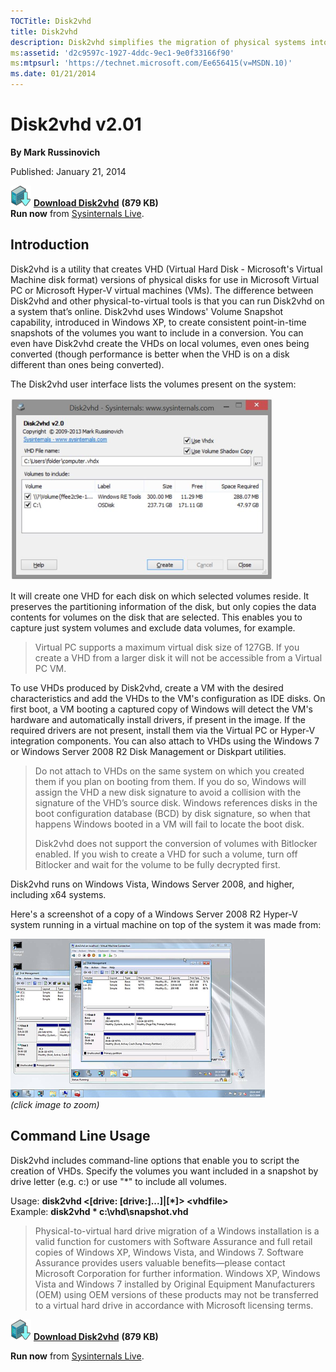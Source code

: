 ```yaml
--- 
TOCTitle: Disk2vhd
title: Disk2vhd
description: Disk2vhd simplifies the migration of physical systems into virtual machines.
ms:assetid: 'd2c9597c-1927-4ddc-9ec1-9e0f33166f90'
ms:mtpsurl: 'https://technet.microsoft.com/Ee656415(v=MSDN.10)'
ms.date: 01/21/2014
---
```


# Disk2vhd v2.01

**By Mark Russinovich**

Published: January 21, 2014

[![Download](media/shared/Download_sm.png)](https://download.sysinternals.com/files/Disk2vhd.zip) [**Download Disk2vhd**](https://download.sysinternals.com/files/Disk2vhd.zip) **(879 KB)**  
**Run now** from [Sysinternals Live](https://live.sysinternals.com/disk2vhd.exe).

## Introduction

Disk2vhd is a utility that creates VHD (Virtual Hard Disk - Microsoft's
Virtual Machine disk format) versions of physical disks for use in
Microsoft Virtual PC or Microsoft Hyper-V virtual machines (VMs). The
difference between Disk2vhd and other physical-to-virtual tools is that
you can run Disk2vhd on a system that’s online. Disk2vhd uses Windows'
Volume Snapshot capability, introduced in Windows XP, to create
consistent point-in-time snapshots of the volumes you want to include in
a conversion. You can even have Disk2vhd create the VHDs on local
volumes, even ones being converted (though performance is better when
the VHD is on a disk different than ones being converted).

The Disk2vhd user interface lists the volumes present on the system:

![Disk2vhd](media/disk2vhd/20131218_Disk2vhd_v2.0.png)

It will create one VHD for each disk on which selected volumes reside.
It preserves the partitioning information of the disk, but only copies
the data contents for volumes on the disk that are selected. This
enables you to capture just system volumes and exclude data volumes, for
example.

> Virtual PC supports a maximum virtual disk size of 127GB. If
> you create a VHD from a larger disk it will not be accessible from a
> Virtual PC VM.

To use VHDs produced by Disk2vhd, create a VM with the desired
characteristics and add the VHDs to the VM's configuration as IDE disks.
On first boot, a VM booting a captured copy of Windows will detect the
VM's hardware and automatically install drivers, if present in the
image. If the required drivers are not present, install them via the
Virtual PC or Hyper-V integration components. You can also attach to
VHDs using the Windows 7 or Windows Server 2008 R2 Disk Management or
Diskpart utilities.

> Do not attach to VHDs on the same system on which you created
> them if you plan on booting from them. If you do so, Windows will
> assign the VHD a new disk signature to avoid a collision with the
> signature of the VHD’s source disk. Windows references disks in the
> boot configuration database (BCD) by disk signature, so when that
> happens Windows booted in a VM will fail to locate the boot disk.
>
> Disk2vhd does not support the conversion of volumes with Bitlocker enabled. If you wish to create a VHD for such a volume, turn off Bitlocker and wait for the volume to be fully decrypted first. 

Disk2vhd runs on Windows Vista, Windows Server 2008, and higher,
including x64 systems.

Here's a screenshot of a copy of a Windows Server 2008 R2 Hyper-V system
running in a virtual machine on top of the system it was made from:

[![Windows Server 2008 R2 Hyper-V](media/disk2vhd/Disk2vhd_02_sm.png)](media/disk2vhd/disk2vhd_02.jpg)  
*(click image to zoom)*

## Command Line Usage

Disk2vhd includes command-line options that enable you to script the
creation of VHDs. Specify the volumes you want included in a snapshot by
drive letter (e.g. c:) or use "\*" to include all volumes.

Usage: **disk2vhd &lt;\[drive: \[drive:\]...\]|\[\*\]&gt;
&lt;vhdfile&gt;**  
Example: **disk2vhd \* c:\\vhd\\snapshot.vhd**

> Physical-to-virtual hard drive migration of a Windows
> installation is a valid function for customers with Software Assurance
> and full retail copies of Windows XP, Windows Vista, and Windows 7.
> Software Assurance provides users valuable benefits—please contact
> Microsoft Corporation for further information. Windows XP, Windows
> Vista and Windows 7 installed by Original Equipment Manufacturers
> (OEM) using OEM versions of these products may not be transferred to a
> virtual hard drive in accordance with Microsoft licensing terms.

[![Download](media/shared/Download_sm.png)](https://download.sysinternals.com/files/Disk2vhd.zip) [**Download Disk2vhd**](https://download.sysinternals.com/files/Disk2vhd.zip) **(879 KB)**

**Run now** from [Sysinternals Live](https://live.sysinternals.com/disk2vhd.exe).
